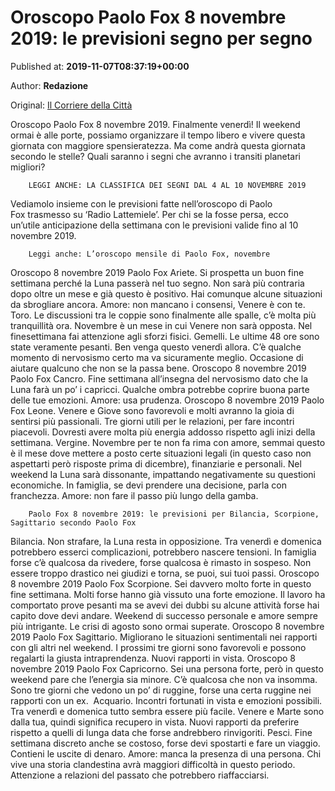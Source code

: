 
# Oroscopo Paolo Fox 8 novembre 2019: le previsioni segno per segno

Published at: **2019-11-07T08:37:19+00:00**

Author: **Redazione**

Original: [Il Corriere della Città](https://www.ilcorrieredellacitta.com/news/oroscopo-paolo-fox-8-novembre-2019-le-previsioni-segno-per-segno.html)

Oroscopo Paolo Fox 8 novembre 2019. Finalmente venerdì! Il weekend ormai è alle porte, possiamo organizzare il tempo libero e vivere questa giornata con maggiore spensieratezza. Ma come andrà questa giornata secondo le stelle? Quali saranno i segni che avranno i transiti planetari migliori?

        LEGGI ANCHE: LA CLASSIFICA DEI SEGNI DAL 4 AL 10 NOVEMBRE 2019
      
Vediamolo insieme con le previsioni fatte nell’oroscopo di Paolo Fox trasmesso su ‘Radio Lattemiele’. Per chi se la fosse persa, ecco un’utile anticipazione della settimana con le previsioni valide fino al 10 novembre 2019.

        Leggi anche: L’oroscopo mensile di Paolo Fox, novembre
      
Oroscopo 8 novembre 2019 Paolo Fox Ariete. Si prospetta un buon fine settimana perché la Luna passerà nel tuo segno. Non sarà più contraria dopo oltre un mese e già questo è positivo. Hai comunque alcune situazioni da sbrogliare ancora. Amore: non mancano i consensi, Venere è con te.
Toro. Le discussioni tra le coppie sono finalmente alle spalle, c’è molta più tranquillità ora. Novembre è un mese in cui Venere non sarà opposta. Nel finesettimana fai attenzione agli sforzi fisici.
Gemelli. Le ultime 48 ore sono state veramente pesanti. Ben venga questo venerdì allora. C’è qualche momento di nervosismo certo ma va sicuramente meglio. Occasione di aiutare qualcuno che non se la passa bene.
Oroscopo 8 novembre 2019 Paolo Fox Cancro. Fine settimana all’insegna del nervosismo dato che la Luna farà un po’ i capricci. Qualche ombra potrebbe coprire buona parte delle tue emozioni. Amore: usa prudenza.
Oroscopo 8 novembre 2019 Paolo Fox Leone. Venere e Giove sono favorevoli e molti avranno la gioia di sentirsi più passionali. Tre giorni utili per le relazioni, per fare incontri piacevoli. Dovresti avere molta più energia addosso rispetto agli inizi della settimana.
Vergine. Novembre per te non fa rima con amore, semmai questo è il mese dove mettere a posto certe situazioni legali (in questo caso non aspettarti però risposte prima di dicembre), finanziarie e personali. Nel weekend la Luna sarà dissonante, impattando negativamente su questioni economiche. In famiglia, se devi prendere una decisione, parla con franchezza. Amore: non fare il passo più lungo della gamba.

        Paolo Fox 8 novembre 2019: le previsioni per Bilancia, Scorpione, Sagittario secondo Paolo Fox
      
Bilancia. Non strafare, la Luna resta in opposizione. Tra venerdì e domenica potrebbero esserci complicazioni, potrebbero nascere tensioni. In famiglia forse c’è qualcosa da rivedere, forse qualcosa è rimasto in sospeso. Non essere troppo drastico nei giudizi e torna, se puoi, sui tuoi passi.
Oroscopo 8 novembre 2019 Paolo Fox Scorpione. Sei davvero molto forte in questo fine settimana. Molti forse hanno già vissuto una forte emozione. Il lavoro ha comportato prove pesanti ma se avevi dei dubbi su alcune attività forse hai capito dove devi andare. Weekend di successo personale e amore sempre più intrigante. Le crisi di agosto sono ormai superate.
Oroscopo 8 novembre 2019 Paolo Fox Sagittario. Migliorano le situazioni sentimentali nei rapporti con gli altri nel weekend. I prossimi tre giorni sono favorevoli e possono regalarti la giusta intraprendenza. Nuovi rapporti in vista.
Oroscopo 8 novembre 2019 Paolo Fox Capricorno. Sei una persona forte, però in questo weekend pare che l’energia sia minore. C’è qualcosa che non va insomma. Sono tre giorni che vedono un po’ di ruggine, forse una certa ruggine nei rapporti con un ex. 
Acquario. Incontri fortunati in vista e emozioni possibili. Tra venerdì e domenica tutto sembra essere più facile. Venere e Marte sono dalla tua, quindi significa recupero in vista. Nuovi rapporti da preferire rispetto a quelli di lunga data che forse andrebbero rinvigoriti.
Pesci. Fine settimana discreto anche se costoso, forse devi spostarti e fare un viaggio. Contieni le uscite di denaro. Amore: manca la presenza di una persona. Chi vive una storia clandestina avrà maggiori difficoltà in questo periodo. Attenzione a relazioni del passato che potrebbero riaffacciarsi.
 
 

